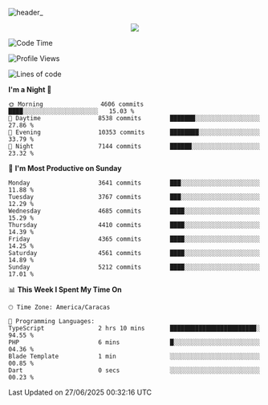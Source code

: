 ![header_](https://github.com/user-attachments/assets/4010d822-ccdc-4198-b608-18c773338d18)


<p align="center">
  <a href="http://www.github.com/thevacs">
    <img src="https://github-readme-streak-stats.herokuapp.com/?user=thevacs&stroke=ffffff&background=1c1917&ring=0891b2&fire=0891b2&currStreakNum=ffffff&currStreakLabel=0891b2&sideNums=ffffff&sideLabels=ffffff&dates=ffffff&hide_border=true" />
  </a>
</p>

<!--START_SECTION:waka-->
![Code Time](http://img.shields.io/badge/Code%20Time-3%2C461%20hrs%204%20mins-blue)

![Profile Views](http://img.shields.io/badge/Profile%20Views-0-blue)

![Lines of code](https://img.shields.io/badge/From%20Hello%20World%20I%27ve%20Written-4.4%20million%20lines%20of%20code-blue)

**I'm a Night 🦉** 

```text
🌞 Morning                4606 commits        ████░░░░░░░░░░░░░░░░░░░░░   15.03 % 
🌆 Daytime                8538 commits        ███████░░░░░░░░░░░░░░░░░░   27.86 % 
🌃 Evening                10353 commits       ████████░░░░░░░░░░░░░░░░░   33.79 % 
🌙 Night                  7144 commits        ██████░░░░░░░░░░░░░░░░░░░   23.32 % 
```
📅 **I'm Most Productive on Sunday** 

```text
Monday                   3641 commits        ███░░░░░░░░░░░░░░░░░░░░░░   11.88 % 
Tuesday                  3767 commits        ███░░░░░░░░░░░░░░░░░░░░░░   12.29 % 
Wednesday                4685 commits        ████░░░░░░░░░░░░░░░░░░░░░   15.29 % 
Thursday                 4410 commits        ████░░░░░░░░░░░░░░░░░░░░░   14.39 % 
Friday                   4365 commits        ████░░░░░░░░░░░░░░░░░░░░░   14.25 % 
Saturday                 4561 commits        ████░░░░░░░░░░░░░░░░░░░░░   14.89 % 
Sunday                   5212 commits        ████░░░░░░░░░░░░░░░░░░░░░   17.01 % 
```


📊 **This Week I Spent My Time On** 

```text
🕑︎ Time Zone: America/Caracas

💬 Programming Languages: 
TypeScript               2 hrs 10 mins       ████████████████████████░   94.55 % 
PHP                      6 mins              █░░░░░░░░░░░░░░░░░░░░░░░░   04.36 % 
Blade Template           1 min               ░░░░░░░░░░░░░░░░░░░░░░░░░   00.85 % 
Dart                     0 secs              ░░░░░░░░░░░░░░░░░░░░░░░░░   00.23 % 
```


 Last Updated on 27/06/2025 00:32:16 UTC
<!--END_SECTION:waka-->

